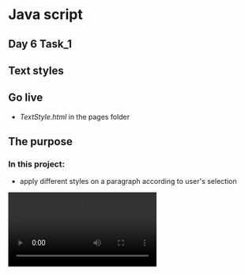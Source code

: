 # Java script 
## Day 6 Task_1
## Text styles

## Go live
- *TextStyle.html* in the pages folder

## The purpose
### In this project:
- apply different styles on a paragraph according to user's selection

![](./text-style.mp4)